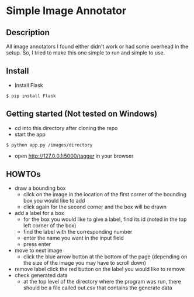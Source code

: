 # Simple Image Annotator

## Description
All image annotators I found either didn't work or had some overhead in the setup. So, I tried to make this one simple to run and simple to use.

## Install
* Install Flask
```
$ pip install Flask
```

## Getting started (Not tested on Windows)
* cd into this directory after cloning the repo
* start the app
```
$ python app.py /images/directory
```
* open http://127.0.0.1:5000/tagger in your browser

## HOWTOs
* draw a bounding box
  * click on the image in the location of the first corner of the bounding box you would like to add
  * click again for the second corner and the box will be drawn
* add a label for a box
  * for the box you would like to give a label, find its id (noted in the top left corner of the box)
  * find the label with the corresponding number
  * enter the name you want in the input field
  * press enter
* move to next image
  * click the blue arrow button at the bottom of the page (depending on the size of the image you may have to scroll down)
* remove label
  click the red button on the label you would like to remove
* check generated data
  * at the top level of the directory where the program was run, there should be a file called out.csv that contains the generate data
